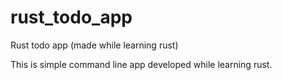 # rust_todo_app
Rust todo app (made while learning rust)

This is simple command line app developed while learning rust.
